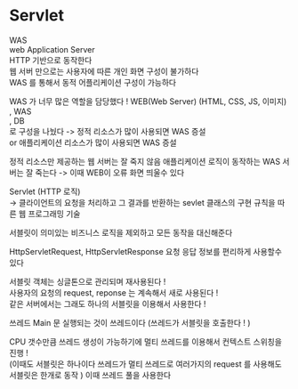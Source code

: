 # Servlet

WAS  
web Application Server  
HTTP 기반으로 동작한다   
웹 서버 만으로는 사용자에 따른 개인 화면 구성이 불가하다  
WAS 를 통해서 동적 어플리케이션 구성이 가능하다  

WAS 가 너무 많은 역할을 담당했다 ! 
WEB(Web Server) (HTML, CSS, JS, 이미지)  
, WAS  
, DB   
로 구성을 나눴다
-> 정적 리소스가 많이 사용되면 WAS 증설  
or 애플리케이션 리소스가 많이 사용되면 WAS 증설  

정적 리소스만 제공하는 웹 서버는 잘 죽지 않음 애플리케이션 로직이 동작하는 WAS 서버는 잘 죽는다 -> 이때 WEB이 오류 화면 띄울수 있다 


Servlet (HTTP 로직)  
→ 클라이언트의 요청을 처리하고 그 결과를 반환하는 sevlet 클래스의 구현 규칙을 따른 웹 프로그래밍 기술

서블릿이 의미있는 비즈니스 로직을 제외하고 모든 동작을 대신해준다 

HttpServletRequest, HttpServletResponse 요청 응답 정보를 편리하게 사용할수 있다 

서블릿 객체는 싱글톤으로 관리되며 재사용된다 !  
사용자의 요청의 request, reponse 는 계속해서 새로 사용된다 !  
같은 서버에서는 그래도 하나의 서블릿을 이용해서 사용한다 !  

쓰레드 Main 문 실행되는 것이 쓰레드이다 (쓰레드가 서블릿을 호출한다 ! )

CPU 갯수만큼 쓰레드 생성이 가능하기에 멀티 쓰레드를 이용해서 컨텍스트 스위칭을 진행 !  
(이때도 서블릿은 하나이다 쓰레드가 멀티 쓰레드로 여러가지의 request 를 사용해도 서블릿은 한개로 동작 )
이때 쓰레드 풀을 사용한다 

